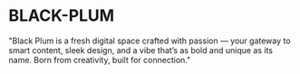 # BLACK-PLUM
"Black Plum is a fresh digital space crafted with passion — your gateway to smart content, sleek design, and a vibe that’s as bold and unique as its name. Born from creativity, built for connection."
